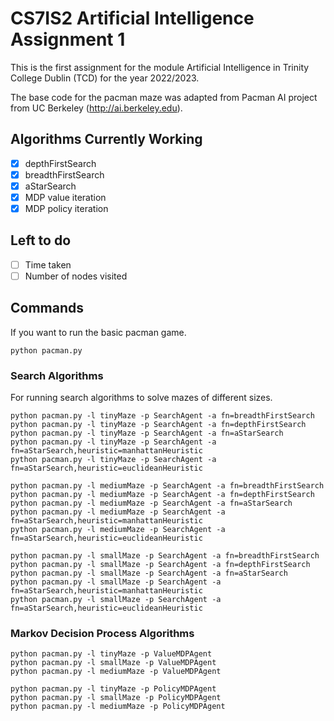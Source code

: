 # CS7IS2 Artificial Intelligence Assignment 1
This is the first assignment for the module Artificial Intelligence in Trinity College Dublin (TCD) for the year 2022/2023.

The base code for the pacman maze was adapted from Pacman AI project from UC Berkeley (http://ai.berkeley.edu).

## Algorithms Currently Working
- [x] depthFirstSearch
- [x] breadthFirstSearch
- [x] aStarSearch
- [x] MDP value iteration
- [x] MDP policy iteration

## Left to do
- [ ] Time taken
- [ ] Number of nodes visited

## Commands
If you want to run the basic pacman game.
```
python pacman.py
```
### Search Algorithms
For running search algorithms to solve mazes of different sizes.
```
python pacman.py -l tinyMaze -p SearchAgent -a fn=breadthFirstSearch
python pacman.py -l tinyMaze -p SearchAgent -a fn=depthFirstSearch
python pacman.py -l tinyMaze -p SearchAgent -a fn=aStarSearch
python pacman.py -l tinyMaze -p SearchAgent -a fn=aStarSearch,heuristic=manhattanHeuristic
python pacman.py -l tinyMaze -p SearchAgent -a fn=aStarSearch,heuristic=euclideanHeuristic

python pacman.py -l mediumMaze -p SearchAgent -a fn=breadthFirstSearch
python pacman.py -l mediumMaze -p SearchAgent -a fn=depthFirstSearch
python pacman.py -l mediumMaze -p SearchAgent -a fn=aStarSearch
python pacman.py -l mediumMaze -p SearchAgent -a fn=aStarSearch,heuristic=manhattanHeuristic
python pacman.py -l mediumMaze -p SearchAgent -a fn=aStarSearch,heuristic=euclideanHeuristic

python pacman.py -l smallMaze -p SearchAgent -a fn=breadthFirstSearch
python pacman.py -l smallMaze -p SearchAgent -a fn=depthFirstSearch
python pacman.py -l smallMaze -p SearchAgent -a fn=aStarSearch
python pacman.py -l smallMaze -p SearchAgent -a fn=aStarSearch,heuristic=manhattanHeuristic
python pacman.py -l smallMaze -p SearchAgent -a fn=aStarSearch,heuristic=euclideanHeuristic
```
### Markov Decision Process Algorithms
```
python pacman.py -l tinyMaze -p ValueMDPAgent
python pacman.py -l smallMaze -p ValueMDPAgent
python pacman.py -l mediumMaze -p ValueMDPAgent
```

```
python pacman.py -l tinyMaze -p PolicyMDPAgent
python pacman.py -l smallMaze -p PolicyMDPAgent
python pacman.py -l mediumMaze -p PolicyMDPAgent
```